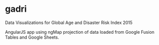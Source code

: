 # gadri
Data Visualizations for Global Age and Disaster Risk Index 2015

AngularJS app using ngMap projection of data loaded from Google Fusion Tables and Google Sheets.
